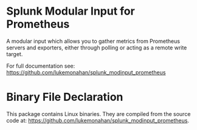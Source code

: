 # Splunk Modular Input for Prometheus

A modular input which allows you to gather metrics from Prometheus servers and exporters, either through polling or acting as a remote write target.

For full documentation see: https://github.com/lukemonahan/splunk_modinput_prometheus

# Binary File Declaration

This package contains Linux binaries. They are compiled from the source code at: https://github.com/lukemonahan/splunk_modinput_prometheus.
